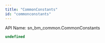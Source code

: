 ```yaml
---
title: "CommonConstants"
id: "commonconstants"
---
```


API Name: sn_bm_common.CommonConstants

```js
undefined
```
